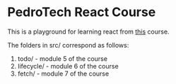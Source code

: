 # PedroTech React Course

This is a playground for learning react from [this](https://youtu.be/f55qeKGgB_M) course.

The folders in src/ correspond as follows:
1. todo/ - module 5 of the course
2. lifecycle/ - module 6 of the course
3. fetch/ - module 7 of the course

